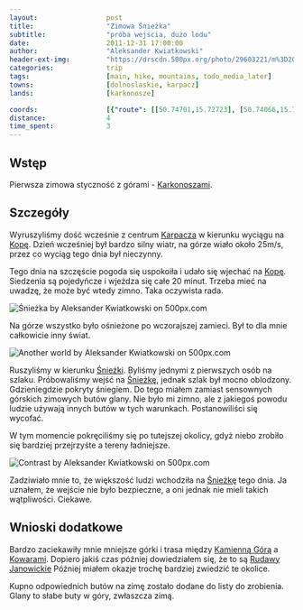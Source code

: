 ```yaml
---
layout:                 post
title:                  "Zimowa Śnieżka"
subtitle:               "próba wejścia, dużo lodu"
date:                   2011-12-31 17:00:00
author:                 "Aleksander Kwiatkowski"
header-ext-img:         "https://drscdn.500px.org/photo/29603221/m%3D2048/8d44953076484c4890bad2174a699570"
categories:             trip
tags:                   [main, hike, mountains, todo_media_later]
towns:                  [dolnoslaskie, karpacz]
lands:                  [karkonosze]

coords:                 [{"route": [[50.74701,15.72723], [50.74066,15.72461], [50.73658,15.73371]], "type": "hike"}, {"route": [[50.91864,16.10042], [50.84141,16.03450], [50.79358,16.04051], [50.78555,16.02463], [50.77426,16.00798], [50.77796,15.94944], [50.77036,15.93056], [50.77644,15.90755], [50.75418,15.86893], [50.76324,15.86670], [50.77204,15.85666], [50.79369,15.86550], [50.79141,15.85271], [50.80259,15.83760], [50.79098,15.80722], [50.79261,15.77804], [50.78289,15.76550], [50.77530,15.75829], [50.77274,15.74963], [50.77622,15.74319], [50.77361,15.73881]], "type": "car"}, {"route": [[50.77350,15.73924], [50.76846,15.73023], [50.74706,15.72731]], "type": "train"}]
distance:               4
time_spent:             3
---
```


[wiki-karkonosze]:      https://pl.wikipedia.org/wiki/Karkonosze
[wiki-karpacz]:         https://pl.wikipedia.org/wiki/Karpacz
[wiki-kopa]:            https://pl.wikipedia.org/wiki/Kopa_(Karkonosze)
[wiki-kamienna]:        https://pl.wikipedia.org/wiki/Kamienna_G%C3%B3ra
[wiki-kowary]:          https://pl.wikipedia.org/wiki/Kowary
[wiki-sniezka]:         https://pl.wikipedia.org/wiki/%C5%9Anie%C5%BCka

Wstęp
-----

Pierwsza zimowa styczność z górami - [Karkonoszami][wiki-karkonosze].

Szczegóły
---------

Wyruszyliśmy dość wcześnie z centrum [Karpacza][wiki-karpacz] w kierunku wyciągu na [Kopę][wiki-kopa]. Dzień wcześniej
był bardzo silny wiatr, na górze wiało około 25m/s, przez co wyciąg tego dnia
był nieczynny.

Tego dnia na szczęście pogoda się uspokoiła
i udało się wjechać na [Kopę][wiki-kopa]. Siedzenia są pojedyńcze i wjeżdza się całe 20 minut. Trzeba mieć na uwadzę, że może być wtedy zimno. Taka oczywista rada.

<div class='pixels-photo'>
  <p>
    <img src='https://drscdn.500px.org/photo/29603221/m%3D900/a6503b8fd9f9b60ef57f99b4fc7f0785' alt='Śnieżka by Aleksander Kwiatkowski on 500px.com'>
  </p>
  <a href='https://500px.com/photo/29603221/%C5%9Anie%C5%BCka-by-aleksander-kwiatkowski' alt='Śnieżka by Aleksander Kwiatkowski on 500px.com'></a>
</div>
<script type='text/javascript' src='https://500px.com/embed.js'></script>

Na górze wszystko było ośnieżone po wczorajszej zamieci. Był to dla mnie całkowicie inny świat.

<div class='pixels-photo'>
  <p>
    <img src='https://drscdn.500px.org/photo/24017721/m%3D900/2e6026a84bf6ea7833951a3fb380691a' alt='Another world by Aleksander Kwiatkowski on 500px.com'>
  </p>
  <a href='https://500px.com/photo/24017721/another-world-by-aleksander-kwiatkowski' alt='Another world by Aleksander Kwiatkowski on 500px.com'></a>
</div>
<script type='text/javascript' src='https://500px.com/embed.js'></script>

Ruszyliśmy w kierunku [Śnieżki][wiki-sniezka]. Byliśmy jednymi z pierwszych osób na szlaku. Próbowaliśmy wejść
na [Śnieżkę][wiki-sniezka], jednak szlak był mocno oblodzony. Gdzieniegdzie pokryty śniegiem.
Do tego miałem zamiast sensownych górskich zimowych butów glany. Nie było mi zimno, ale z jakiegoś
powodu ludzie używają innych butów w tych warunkach. Postanowiliści się wycofać.

W tym momencie pokręciliśmy się po tutejszej okolicy, gdyż niebo zrobiło się bardziej przejrzyśte a tereny ładniejsze.

<div class='pixels-photo'>
  <p>
    <img src='https://drscdn.500px.org/photo/24298993/m%3D900/d5a232fbf2a77abda4233444066c7da5' alt='Contrast by Aleksander Kwiatkowski on 500px.com'>
  </p>
  <a href='https://500px.com/photo/24298993/contrast-by-aleksander-kwiatkowski' alt='Contrast by Aleksander Kwiatkowski on 500px.com'></a>
</div>
<script type='text/javascript' src='https://500px.com/embed.js'></script>

Zadziwiało mnie to, że większość ludzi wchodziła na [Śnieżkę][wiki-sniezka] tego dnia.
Ja uznałem, że wejście nie było bezpieczne, a oni jednak
nie mieli takich wątpliwości. Ciekawe.



Wnioski dodatkowe
-----------------

Bardzo zaciekawiły mnie mniejsze górki i trasa między [Kamienną Górą][wiki-kamienna] a
[Kowarami][wiki-kowary]. Dopiero jakiś czas później dowiedziałem się, że to są [Rudawy Janowickie](/land/rudawy_janowickie/)
Później miałem okazje trochę bardziej zwiedzić te okolice.

Kupno odpowiednich butów na zimę zostało dodane do listy do zrobienia.
Glany to słabe buty w góry, zwłaszcza zimą.
